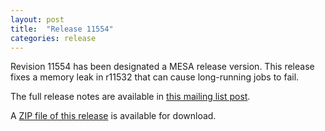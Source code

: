 ```yaml
---
layout: post
title:  "Release 11554"
categories: release
---
```


Revision 11554 has been designated a MESA release version.  This release fixes a memory leak in r11532 that can cause long-running jobs to fail.

The full release notes are available in [this mailing list post][notes].

[notes]: https://lists.mesastar.org/pipermail/mesa-users/2019-March/009905.html

A [ZIP file of this release][zip] is available for download.

[zip]:http://sourceforge.net/projects/mesa/files/releases/mesa-r11554.zip/download
